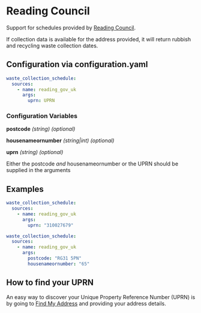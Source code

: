 # Reading Council

Support for schedules provided by [Reading Council](https://www.reading.gov.uk/).

If collection data is available for the address provided, it will return rubbish and recycling waste collection dates.

## Configuration via configuration.yaml

```yaml
waste_collection_schedule:
  sources:
    - name: reading_gov_uk
      args:
        uprn: UPRN
```

### Configuration Variables

**postcode**
_(string) (optional)_

**housenameornumber**
_(string|int) (optional)_

**uprn**
_(string) (optional)_

Either the postcode _and_ housenameornumber or the UPRN should be supplied in the arguments

## Examples

```yaml
waste_collection_schedule:
  sources:
    - name: reading_gov_uk
      args:
        uprn: "310027679"
```

```yaml
waste_collection_schedule:
  sources:
    - name: reading_gov_uk
      args:
        postcode: "RG31 5PN"
        housenameornumber: "65"
```

## How to find your UPRN

An easy way to discover your Unique Property Reference Number (UPRN) is by going to [Find My Address](https://www.findmyaddress.co.uk/) and providing your address details.
